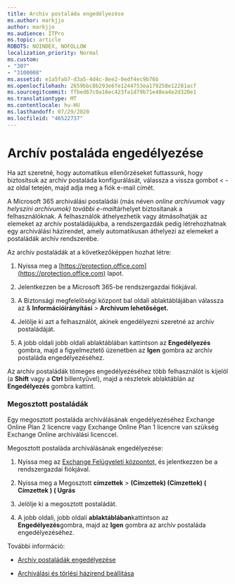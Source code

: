 ```yaml
---
title: Archív postaláda engedélyezése
ms.author: markjjo
author: markjjo
ms.audience: ITPro
ms.topic: article
ROBOTS: NOINDEX, NOFOLLOW
localization_priority: Normal
ms.custom:
- "307"
- "3100008"
ms.assetid: e1a5fab7-d3a5-4d4c-8ee2-0edf4ec9b76b
ms.openlocfilehash: 2659bbc8b293e6fe1244753ea179258e12281acf
ms.sourcegitcommit: ffbed67c0a16ec423fa1d79b71e48ea4e2d320e1
ms.translationtype: MT
ms.contentlocale: hu-HU
ms.lasthandoff: 07/29/2020
ms.locfileid: "46522737"
---
```

# <a name="enable-an-archive-mailbox"></a>Archív postaláda engedélyezése

Ha azt szeretné, hogy automatikus ellenőrzéseket futtassunk, hogy biztosítsuk az archív postaláda konfigurálását, válassza a vissza gombot < - az oldal tetején, majd adja meg a fiók e-mail címét.

A Microsoft 365 archiválási postaládái (más néven *online archívumok* vagy *helyszíni archívumok) további e-mail*tárhelyet biztosítanak a felhasználóknak. A felhasználók áthelyezhetik vagy átmásolhatják az elemeket az archív postaládájukba, a rendszergazdák pedig létrehozhatnak egy archiválási házirendet, amely automatikusan áthelyezi az elemeket a postaládák archív rendszerébe.
  
Az archív postaládák at a következőképpen hozhat létre:
  
1. Nyissa meg a [https://protection.office.com](https://protection.office.com) lapot.

2. Jelentkezzen be a Microsoft 365-be rendszergazdai fiókjával.

3. A Biztonsági megfelelőségi központ bal oldali ablaktáblájában válassza az &amp; **Információirányítási** \> **Archívum lehetőséget.**

4. Jelölje ki azt a felhasználót, akinek engedélyezni szeretné az archív postaládáját.

5. A jobb oldali jobb oldali ablaktáblában kattintson az **Engedélyezés** gombra, majd a figyelmeztető üzenetben az **Igen** gombra az archív postaláda engedélyezéséhez.

Az archív postaládák tömeges engedélyezéséhez több felhasználót is kijelöl (a **Shift** vagy a **Ctrl** billentyűvel), majd a részletek ablaktáblán az **Engedélyezés** gombra kattint.
  
### <a name="shared-mailboxes"></a>Megosztott postaládák

Egy megosztott postaláda archiválásának engedélyezéséhez Exchange Online Plan 2 licencre vagy Exchange Online Plan 1 licencre van szükség Exchange Online archiválási licenccel.  

Megosztott postaláda archiválásának engedélyezése:

1. Nyissa meg az [Exchange Felügyeleti központot,](https://outlook.office365.com/ecp) és jelentkezzen be a rendszergazdai fiókjával.

2. Nyissa meg a Megosztott **címzettek**  >  **(Címzettek) (Címzettek) ( Címzettek ) ( Ugrás**

3. Jelölje ki a megosztott postaládát.

4. A jobb oldali, jobb oldali **ablaktáblában**kattintson az **Engedélyezés**gombra, majd az **Igen** gombra az archív postaláda engedélyezéséhez.

További információ:
  
- [Archív postaládák engedélyezése](https://docs.microsoft.com/microsoft-365/compliance/enable-archive-mailboxes)

- [Archiválási és törlési házirend beállítása](https://docs.microsoft.com//office365/securitycompliance/set-up-an-archive-and-deletion-policy-for-mailboxes)
